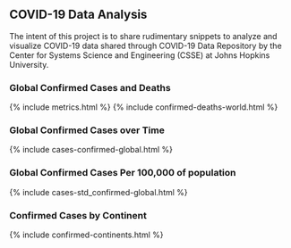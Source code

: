 <script type="text/javascript">window.PlotlyConfig = {MathJaxConfig: 'local'};</script>
<script src="{{ base.url | prepend: site.url }}/covid-19/assets/js/plotly.min.js"></script>
## COVID-19 Data Analysis

The intent of this project is to share rudimentary snippets to analyze and visualize COVID-19 data shared through COVID-19 Data Repository by the Center for Systems Science and Engineering (CSSE) at Johns Hopkins University.

### Global Confirmed Cases and Deaths
  {% include metrics.html %}
  {% include confirmed-deaths-world.html %}

### Global Confirmed Cases over Time
  {% include cases-confirmed-global.html %}

### Global Confirmed Cases Per 100,000 of population
  {% include cases-std_confirmed-global.html %}

### Confirmed Cases by Continent
  {% include confirmed-continents.html %}
